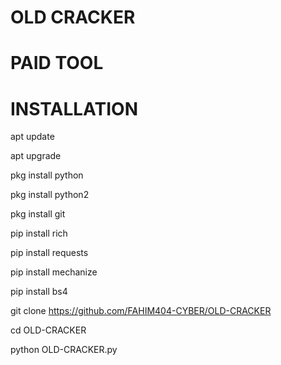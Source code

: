 # OLD CRACKER

# PAID TOOL

# INSTALLATION

apt update

apt upgrade

pkg install python

pkg install python2

pkg install git

pip install rich

pip install requests

pip install mechanize

pip install bs4

git clone https://github.com/FAHIM404-CYBER/OLD-CRACKER

cd OLD-CRACKER

python OLD-CRACKER.py
